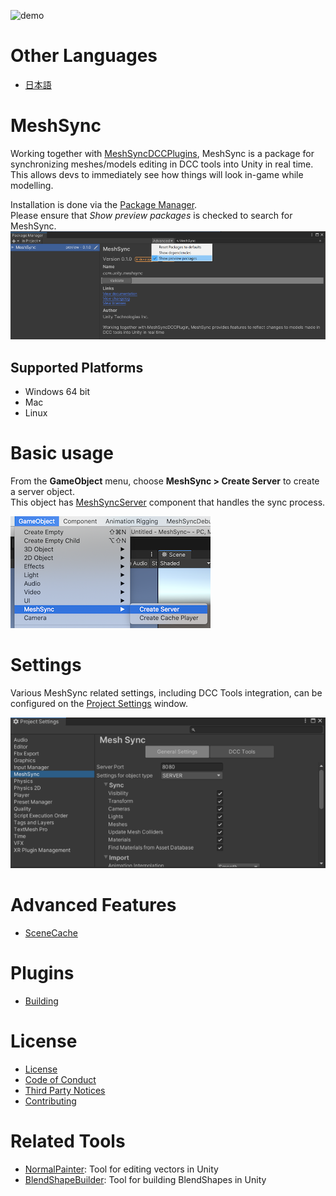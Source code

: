 ![demo](Documentation~/images/Demo.gif)
# Other Languages
- [日本語](Readme_JP.md)


# MeshSync

Working together with [MeshSyncDCCPlugins](https://github.com/Unity-Technologies/MeshSyncDCCPlugins), MeshSync is a package for synchronizing meshes/models editing in DCC tools into Unity in real time.  
This allows devs to immediately see how things will look in-game while modelling.  

Installation is done via the [Package Manager](https://docs.unity3d.com/Manual/upm-ui.html).  
Please ensure that *Show preview packages* is checked to search for MeshSync.
![Menu](Documentation~/images/PackageManager.png)


## Supported Platforms

- Windows 64 bit
- Mac
- Linux

# Basic usage

From the **GameObject** menu, choose **MeshSync > Create Server** to create a server object.  
This object has [MeshSyncServer](Documentation~/en/MeshSyncServer.md) component that handles the sync process.

![Menu](Documentation~/images/MenuCreateServer.png)

# Settings

Various MeshSync related settings, including DCC Tools integration, can be configured on the 
[Project Settings](Documentation~/en/ProjectSettings.md) window.

![Settings](Documentation~/images/ProjectSettings.png)

# Advanced Features
- [SceneCache](Documentation~/en/SceneCache.md)


# Plugins
- [Building](Plugin~/Docs/en/BuildPlugins.md)

# License
- [License](LICENSE.md)
- [Code of Conduct](CODE_OF_CONDUCT.md)
- [Third Party Notices](Third%20Party%20Notices.md)
- [Contributing](CONTRIBUTING.md)

#  Related Tools
- [NormalPainter](https://github.com/unity3d-jp/NormalPainter): Tool for editing vectors in Unity
- [BlendShapeBuilder](https://github.com/unity3d-jp/BlendShapeBuilder): Tool for building BlendShapes in Unity

